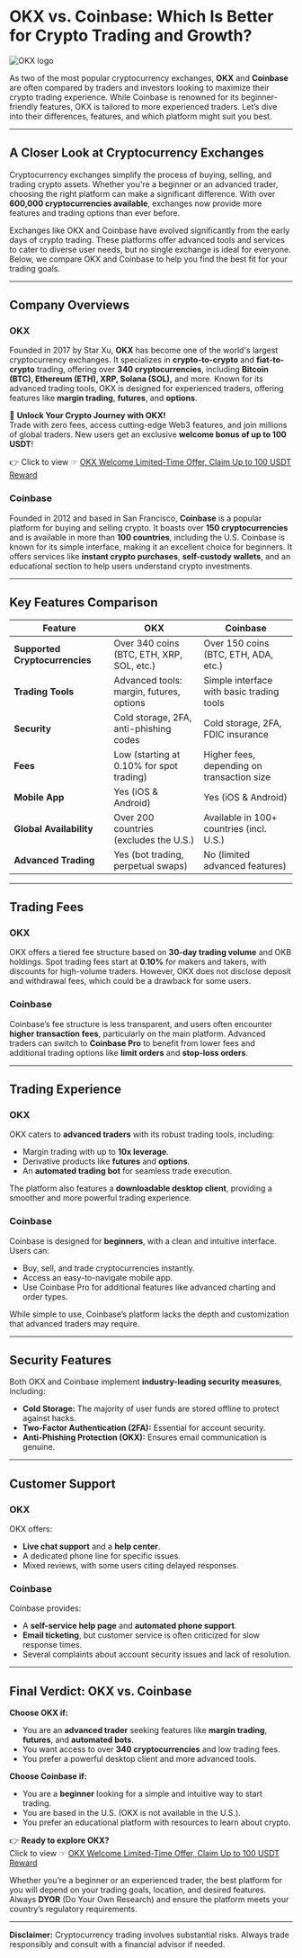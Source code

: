 # OKX vs. Coinbase: Which Is Better for Crypto Trading and Growth?

![OKX logo](https://www.daytrading.com/wp-content/uploads/2021/05/OKX-130x80-1.png)

As two of the most popular cryptocurrency exchanges, **OKX** and **Coinbase** are often compared by traders and investors looking to maximize their crypto trading experience. While Coinbase is renowned for its beginner-friendly features, OKX is tailored to more experienced traders. Let’s dive into their differences, features, and which platform might suit you best.

---

## A Closer Look at Cryptocurrency Exchanges

Cryptocurrency exchanges simplify the process of buying, selling, and trading crypto assets. Whether you're a beginner or an advanced trader, choosing the right platform can make a significant difference. With over **600,000 cryptocurrencies available**, exchanges now provide more features and trading options than ever before.

Exchanges like OKX and Coinbase have evolved significantly from the early days of crypto trading. These platforms offer advanced tools and services to cater to diverse user needs, but no single exchange is ideal for everyone. Below, we compare OKX and Coinbase to help you find the best fit for your trading goals.

---

## Company Overviews

### OKX
Founded in 2017 by Star Xu, **OKX** has become one of the world's largest cryptocurrency exchanges. It specializes in **crypto-to-crypto** and **fiat-to-crypto** trading, offering over **340 cryptocurrencies**, including **Bitcoin (BTC), Ethereum (ETH), XRP, Solana (SOL),** and more. Known for its advanced trading tools, OKX is designed for experienced traders, offering features like **margin trading**, **futures**, and **options**.

🚀 **Unlock Your Crypto Journey with OKX!**  
Trade with zero fees, access cutting-edge Web3 features, and join millions of global traders. New users get an exclusive **welcome bonus of up to 100 USDT**!  

👉 Click to view ☞ [OKX Welcome Limited-Time Offer, Claim Up to 100 USDT Reward](https://bit.ly/OKXe)

### Coinbase
Founded in 2012 and based in San Francisco, **Coinbase** is a popular platform for buying and selling crypto. It boasts over **150 cryptocurrencies** and is available in more than **100 countries**, including the U.S. Coinbase is known for its simple interface, making it an excellent choice for beginners. It offers services like **instant crypto purchases**, **self-custody wallets**, and an educational section to help users understand crypto investments.

---

## Key Features Comparison

| Feature                     | **OKX**                                      | **Coinbase**                               |
|-----------------------------|----------------------------------------------|-------------------------------------------|
| **Supported Cryptocurrencies** | Over 340 coins (BTC, ETH, XRP, SOL, etc.)  | Over 150 coins (BTC, ETH, ADA, etc.)      |
| **Trading Tools**           | Advanced tools: margin, futures, options    | Simple interface with basic trading tools |
| **Security**                | Cold storage, 2FA, anti-phishing codes       | Cold storage, 2FA, FDIC insurance         |
| **Fees**                    | Low (starting at 0.10% for spot trading)     | Higher fees, depending on transaction size|
| **Mobile App**              | Yes (iOS & Android)                         | Yes (iOS & Android)                       |
| **Global Availability**     | Over 200 countries (excludes the U.S.)       | Available in 100+ countries (incl. U.S.)  |
| **Advanced Trading**        | Yes (bot trading, perpetual swaps)          | No (limited advanced features)            |

---

## Trading Fees

### OKX
OKX offers a tiered fee structure based on **30-day trading volume** and OKB holdings. Spot trading fees start at **0.10%** for makers and takers, with discounts for high-volume traders. However, OKX does not disclose deposit and withdrawal fees, which could be a drawback for some users.

### Coinbase
Coinbase’s fee structure is less transparent, and users often encounter **higher transaction fees**, particularly on the main platform. Advanced traders can switch to **Coinbase Pro** to benefit from lower fees and additional trading options like **limit orders** and **stop-loss orders**.

---

## Trading Experience

### OKX
OKX caters to **advanced traders** with its robust trading tools, including:
- Margin trading with up to **10x leverage**.
- Derivative products like **futures** and **options**.
- An **automated trading bot** for seamless trade execution.

The platform also features a **downloadable desktop client**, providing a smoother and more powerful trading experience.

### Coinbase
Coinbase is designed for **beginners**, with a clean and intuitive interface. Users can:
- Buy, sell, and trade cryptocurrencies instantly.
- Access an easy-to-navigate mobile app.
- Use Coinbase Pro for additional features like advanced charting and order types.

While simple to use, Coinbase’s platform lacks the depth and customization that advanced traders may require.

---

## Security Features

Both OKX and Coinbase implement **industry-leading security measures**, including:
- **Cold Storage:** The majority of user funds are stored offline to protect against hacks.
- **Two-Factor Authentication (2FA):** Essential for account security.
- **Anti-Phishing Protection (OKX):** Ensures email communication is genuine.

---

## Customer Support

### OKX
OKX offers:
- **Live chat support** and a **help center**.
- A dedicated phone line for specific issues.
- Mixed reviews, with some users citing delayed responses.

### Coinbase
Coinbase provides:
- A **self-service help page** and **automated phone support**.
- **Email ticketing**, but customer service is often criticized for slow response times.
- Several complaints about account security issues and lack of resolution.

---

## Final Verdict: OKX vs. Coinbase

**Choose OKX if:**
- You are an **advanced trader** seeking features like **margin trading**, **futures**, and **automated bots**.
- You want access to over **340 cryptocurrencies** and low trading fees.
- You prefer a powerful desktop client and more advanced tools.

**Choose Coinbase if:**
- You are a **beginner** looking for a simple and intuitive way to start trading.
- You are based in the U.S. (OKX is not available in the U.S.).
- You prefer an educational platform with resources to learn about crypto.

👉 **Ready to explore OKX?**  
Click to view ☞ [OKX Welcome Limited-Time Offer, Claim Up to 100 USDT Reward](https://bit.ly/OKXe)

Whether you’re a beginner or an experienced trader, the best platform for you will depend on your trading goals, location, and desired features. Always **DYOR** (Do Your Own Research) and ensure the platform meets your country’s regulatory requirements.

---

**Disclaimer:** Cryptocurrency trading involves substantial risks. Always trade responsibly and consult with a financial advisor if needed.
